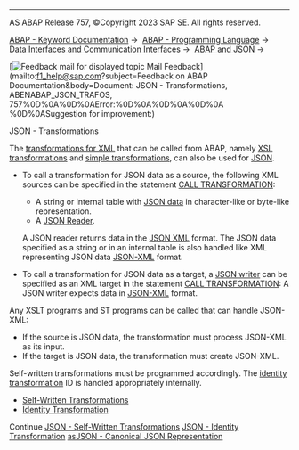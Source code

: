   

* * *

AS ABAP Release 757, ©Copyright 2023 SAP SE. All rights reserved.

[ABAP - Keyword Documentation](https://help.sap.com/doc/abapdocu_757_index_htm/7.57/en-US/abenabap.htm) →  [ABAP - Programming Language](https://help.sap.com/doc/abapdocu_757_index_htm/7.57/en-US/abenabap_reference.htm) →  [Data Interfaces and Communication Interfaces](https://help.sap.com/doc/abapdocu_757_index_htm/7.57/en-US/abenabap_data_communication.htm) →  [ABAP and JSON](https://help.sap.com/doc/abapdocu_757_index_htm/7.57/en-US/abenabap_json.htm) → 

 [![](Mail.gif?object=Mail.gif&sap-language=EN "Feedback mail for displayed topic") Mail Feedback](mailto:f1_help@sap.com?subject=Feedback on ABAP Documentation&body=Document: JSON - Transformations, ABENABAP_JSON_TRAFOS, 757%0D%0A%0D%0AError:%0D%0A%0D%0A%0D%0A
%0D%0ASuggestion for improvement:)

JSON - Transformations

The [transformations for XML](https://help.sap.com/doc/abapdocu_757_index_htm/7.57/en-US/abenabap_xml_trafos.htm) that can be called from ABAP, namely [XSL transformations](https://help.sap.com/doc/abapdocu_757_index_htm/7.57/en-US/abenxsl_transformation_glosry.htm "Glossary Entry") and [simple transformations](https://help.sap.com/doc/abapdocu_757_index_htm/7.57/en-US/abensimple_transformation_glosry.htm "Glossary Entry"), can also be used for [JSON](https://help.sap.com/doc/abapdocu_757_index_htm/7.57/en-US/abenjson_glosry.htm "Glossary Entry").

-   To call a transformation for JSON data as a source, the following XML sources can be specified in the statement [CALL TRANSFORMATION](https://help.sap.com/doc/abapdocu_757_index_htm/7.57/en-US/abapcall_transformation.htm):
    
    -   A string or internal table with [JSON data](https://help.sap.com/doc/abapdocu_757_index_htm/7.57/en-US/abenjson_oview.htm) in character-like or byte-like representation.
    -   A [JSON Reader](https://help.sap.com/doc/abapdocu_757_index_htm/7.57/en-US/abenjson_reader_glosry.htm "Glossary Entry").
    
    A JSON reader returns data in the [JSON XML](https://help.sap.com/doc/abapdocu_757_index_htm/7.57/en-US/abenjson_xml_glosry.htm "Glossary Entry") format. The JSON data specified as a string or in an internal table is also handled like XML representing JSON data [JSON-XML](https://help.sap.com/doc/abapdocu_757_index_htm/7.57/en-US/abenjson_xml_glosry.htm "Glossary Entry") format.
    
-   To call a transformation for JSON data as a target, a [JSON writer](https://help.sap.com/doc/abapdocu_757_index_htm/7.57/en-US/abenjson_writer_glosry.htm "Glossary Entry") can be specified as an XML target in the statement [CALL TRANSFORMATION](https://help.sap.com/doc/abapdocu_757_index_htm/7.57/en-US/abapcall_transformation.htm): A JSON writer expects data in [JSON-XML](https://help.sap.com/doc/abapdocu_757_index_htm/7.57/en-US/abenjson_xml_glosry.htm "Glossary Entry") format.

Any XSLT programs and ST programs can be called that can handle JSON-XML:

-   If the source is JSON data, the transformation must process JSON-XML as its input.
-   If the target is JSON data, the transformation must create JSON-XML.

Self-written transformations must be programmed accordingly. The [identity transformation](https://help.sap.com/doc/abapdocu_757_index_htm/7.57/en-US/abenid_trafo_glosry.htm "Glossary Entry") ID is handled appropriately internally.

-   [Self-Written Transformations](https://help.sap.com/doc/abapdocu_757_index_htm/7.57/en-US/abenabap_json_trafos_self.htm)
-   [Identity Transformation](https://help.sap.com/doc/abapdocu_757_index_htm/7.57/en-US/abenabap_json_trafo_id.htm)

Continue
[JSON - Self-Written Transformations](https://help.sap.com/doc/abapdocu_757_index_htm/7.57/en-US/abenabap_json_trafos_self.htm)
[JSON - Identity Transformation](https://help.sap.com/doc/abapdocu_757_index_htm/7.57/en-US/abenabap_json_trafo_id.htm)
[asJSON - Canonical JSON Representation](https://help.sap.com/doc/abapdocu_757_index_htm/7.57/en-US/abenabap_asjson.htm)